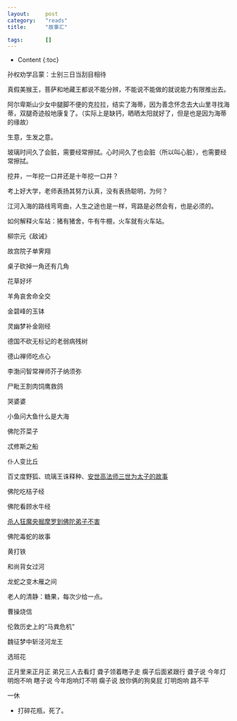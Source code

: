 ```yaml
---
layout:		post
category:	"reads"
title:		"故事汇"

tags:		[]
---
```

- Content
{:toc}


孙权劝学吕蒙：士别三日当刮目相待

真假美猴王，菩萨和地藏王都说不能分辨，不能说不能做的就说能力有限推出去。

阿尔卑斯山少女中腿脚不便的克拉拉，结实了海蒂，因为善念怀念去大山里寻找海蒂，双腿奇迹般地康复了。（实际上是缺钙，晒晒太阳就好了，但是也是因为海蒂的缘故）

生意，生发之意。

玻璃时间久了会脏，需要经常擦拭。心时间久了也会脏（所以叫心脏），也需要经常擦拭。

挖井，一年挖一口井还是十年挖一口井？

考上好大学，老师表扬其努力认真，没有表扬聪明，为何？

江河入海的路线弯弯曲，人生之途也是一样，弯路是必然会有，也是必须的。

如何解释火车站：猪有猪舍，牛有牛棚，火车就有火车站。

柳宗元《敌诫》

故宫院子单霁翔

桌子砍掉一角还有几角

花草好坏

羊角哀舍命全交

金碧峰的玉钵

灵幽梦补金刚经

德国不砍无标记的老弱病残树

德山禅师吃点心

李渤问智常禅师芥子纳须弥

尸毗王割肉饲鹰救鸽

哭婆婆

小鱼问大鱼什么是大海

佛陀芥菜子

忒修斯之船

仆人变比丘

百丈度野狐、琉璃王诛释种、[安世高法师三世为太子的故事](https://fo.china.com/fostory/20001207/20230203/25713691.html)

佛陀吃桔子经

佛陀看顾水牛经

[杀人狂魔央掘摩罗到佛陀弟子不害](https://fo.ifeng.com/juewu/fotuogushihui/detail_2012_07/30/16401180_0.shtml)

佛陀毒蛇的故事

黄打铁

和尚背女过河

龙蛇之变木雁之间

老人的清静：糖果，每次少给一点。

曹操烧信

伦敦历史上的“马粪危机”

魏征梦中斩泾河龙王

选班花

正月里来正月正 弟兄三人去看灯 聋子领着瞎子走 瘸子后面紧跟行 聋子说 今年灯明炮不响 瞎子说 今年炮响灯不明 瘸子说 放你俩的狗臭屁 灯明炮响 路不平



一休

- 打碎花瓶，死了。
